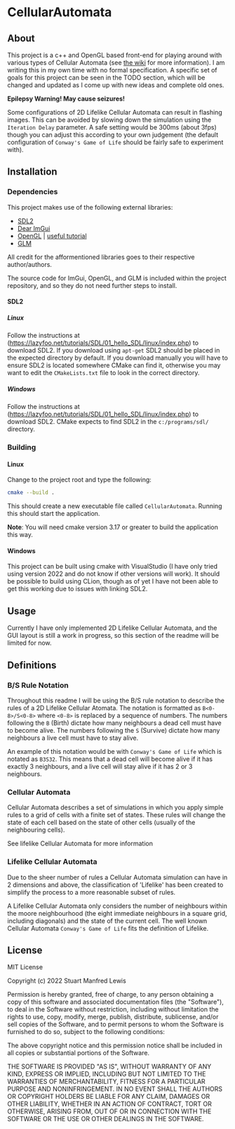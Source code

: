 # CellularAutomata

## About

This project is a c++ and OpenGL based front-end for playing around with
various types of Cellular Automata (see
[the wiki](https://en.wikipedia.org/wiki/Cellular_automaton) for more
information). I am writing this in my own time with no formal specification.
A specific set of goals for this project can be seen in the TODO section,
which will be changed and updated as I come up with new ideas and complete
old ones.

**Epilepsy Warning! May cause seizures!**

Some configurations of 2D Lifelike Cellular Automata can result in flashing images.
This can be avoided by slowing down the simulation using the `Iteration Delay`
parameter. A safe setting would be 300ms (about 3fps) though you can adjust this
according to your own judgement (the default configuration of `Conway's Game
of Life` should be fairly safe to experiment with).

## Installation

### Dependencies

This project makes use of the following external libraries:

- [SDL2](https://www.libsdl.org/)
- [Dear ImGui](https://github.com/ocornut/imgui)
- [OpenGL](https://www.khronos.org/) | [useful tutorial](https://learnopengl.com/)
- [GLM](http://glm.g-truc.net/)

All credit for the afformentioned libraries goes to their respective author/authors.

The source code for ImGui, OpenGL, and GLM is included within the project
repository, and so they do not need further steps to install.

#### SDL2

##### Linux

Follow the instructions at
(https://lazyfoo.net/tutorials/SDL/01_hello_SDL/linux/index.php)
to download SDL2. If you download using `apt-get` SDL2 should be placed in the
expected directory by default. If you download manually you will have to ensure
SDL2 is located somewhere CMake can find it, otherwise you may want to edit the
`CMakeLists.txt` file to look in the correct directory.

##### Windows

Follow the instructions at
(https://lazyfoo.net/tutorials/SDL/01_hello_SDL/linux/index.php)
to download SDL2. CMake expects to find SDL2 in the `c:/programs/sdl/`
directory.

### Building

#### Linux

Change to the project root and type the following:

```bash
cmake --build .
```

This should create a new executable file called `CellularAutomata`. Running this
should start the application.

**Note**: You will need cmake version 3.17 or greater to build the application this
way.

#### Windows

This project can be built using cmake with VisualStudio (I have only tried using
version 2022 and do not know if other versions will work). It should be possible
to build using CLion, though as of yet I have not been able to get this working
due to issues with linking SDL2.

## Usage

Currently I have only implemented 2D Lifelike Cellular Automata, and the GUI layout
is still a work in progress, so this section of the readme will be limited for now.

## Definitions

### B/S Rule Notation

Throughout this readme I will be using the B/S rule notation to describe the rules
of a 2D Lifelike Cellular Atomata. The notation is formatted as `B<0-8>/S<0-8>` where
`<0-8>` is replaced by a sequence of numbers. The numbers following the `B` (Birth)
dictate how many neighbours a dead cell must have to become alive. The numbers
following the `S` (Survive) dictate how many neighbours a live cell must have to
stay alive.

An example of this notation would be with `Conway's Game of Life` which is notated as
`B3S32`. This means that a dead cell will become alive if it has exactly 3 neighbours,
and a live cell will stay alive if it has 2 or 3 neighbours.

### Cellular Automata

Cellular Automata describes a set of simulations in which you apply simple rules to
a grid of cells with a finite set of states. These rules will change the state of
each cell based on the state of other cells (usually of the neighbouring cells).

See lifelike Cellular Automata for more information

### Lifelike Cellular Automata

Due to the sheer number of rules a Cellular Automata simulation can have in 2
dimensions and above, the classification of 'Lifelike' has been created to simplify
the process to a more reasonable subset of rules.

A Lifelike Cellular Automata only considers the number of neighbours within the moore
neighbourhood (the eight immediate neighbours in a square grid, including diagonals)
and the state of the current cell. The well known Cellular Automata `Conway's Game of
Life` fits the definition of Lifelike.

## License

MIT License

Copyright (c) 2022 Stuart Manfred Lewis

Permission is hereby granted, free of charge, to any person obtaining a copy
of this software and associated documentation files (the "Software"), to deal
in the Software without restriction, including without limitation the rights
to use, copy, modify, merge, publish, distribute, sublicense, and/or sell
copies of the Software, and to permit persons to whom the Software is
furnished to do so, subject to the following conditions:

The above copyright notice and this permission notice shall be included in all
copies or substantial portions of the Software.

THE SOFTWARE IS PROVIDED "AS IS", WITHOUT WARRANTY OF ANY KIND, EXPRESS OR
IMPLIED, INCLUDING BUT NOT LIMITED TO THE WARRANTIES OF MERCHANTABILITY,
FITNESS FOR A PARTICULAR PURPOSE AND NONINFRINGEMENT. IN NO EVENT SHALL THE
AUTHORS OR COPYRIGHT HOLDERS BE LIABLE FOR ANY CLAIM, DAMAGES OR OTHER
LIABILITY, WHETHER IN AN ACTION OF CONTRACT, TORT OR OTHERWISE, ARISING FROM,
OUT OF OR IN CONNECTION WITH THE SOFTWARE OR THE USE OR OTHER DEALINGS IN THE
SOFTWARE.
